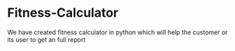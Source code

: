 # Fitness-Calculator
We have created fitness calculator in python which will help the customer or its user to get an full report 
